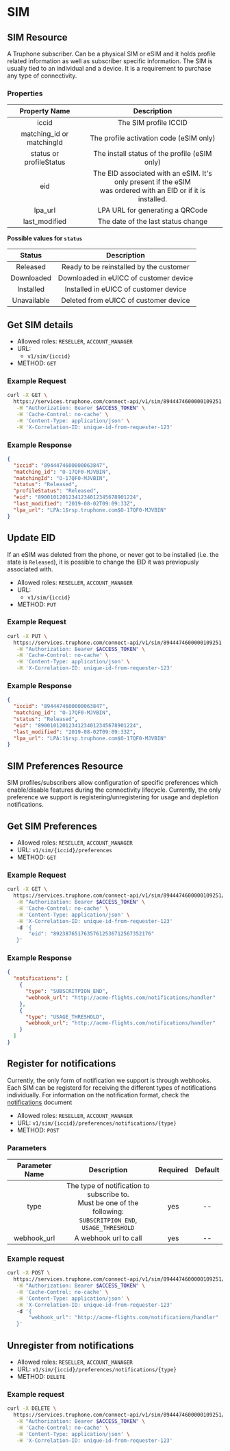 # SIM

## SIM Resource

A Truphone subscriber. Can be a physical SIM or eSIM and it holds profile related information as well as subscriber specific information. The SIM is usually tied to an individual and a device. It is a requirement to purchase any type of connectivity.

### Properties

| Property Name |                                                    Description                                                     |
| :-----------: | :----------------------------------------------------------------------------------------------------------------: |
|     iccid     |                                               The SIM profile ICCID                                                |
|  matching_id  or matchingId|                                      The profile activation code (eSIM only)                                       |
|    status or profileStatus  |                                   The install status of the profile (eSIM only)                                    |
|      eid      | The EID associated with an eSIM. It's only present if the eSIM<br />was ordered with an EID or if it is installed. |
|    lpa_url    |                                          LPA URL for generating a QRCode                                           |
| last_modified |                                         The date of the last status change                                         |

**Possible values for `status`**

|   Status    |               Description               |
| :---------: | :-------------------------------------: |
|  Released   | Ready to be reinstalled by the customer |
| Downloaded  | Downloaded in eUICC of customer device  |
|  Installed  |  Installed in eUICC of customer device  |
| Unavailable |  Deleted from eUICC of customer device  |

## Get SIM details

- Allowed roles: `RESELLER`, `ACCOUNT_MANAGER`
- URL:
  - `v1/sim/{iccid}`
- METHOD: `GET`

### Example Request

```bash
curl -X GET \
  https://services.truphone.com/connect-api/v1/sim/8944474600000109251 \
   -H "Authorization: Bearer $ACCESS_TOKEN" \
   -H 'Cache-Control: no-cache' \
   -H 'Content-Type: application/json' \
   -H 'X-Correlation-ID: unique-id-from-requester-123'
```

### Example Response

```json
{
  "iccid": "8944474600000063847",
  "matching_id": "O-17QF0-MJVBIN",
  "matchingId": "O-17QF0-MJVBIN",
  "status": "Released",
  "profileStatus": "Released",
  "eid": "89001012012341234012345678901224",
  "last_modified": "2019-08-02T09:09:33Z",
  "lpa_url": "LPA:1$rsp.truphone.com$O-17QF0-MJVBIN"
}
```

## Update EID

If an eSIM was deleted from the phone, or never got to be installed (i.e. the state is `Released`), it is possible to change the EID it was previopusly associated with.

- Allowed roles: `RESELLER`, `ACCOUNT_MANAGER`
- URL:
  - `v1/sim/{iccid}`
- METHOD: `PUT`

### Example Request

```bash
curl -X PUT \
  https://services.truphone.com/connect-api/v1/sim/8944474600000109251 \
   -H "Authorization: Bearer $ACCESS_TOKEN" \
   -H 'Cache-Control: no-cache' \
   -H 'Content-Type: application/json' \
   -H 'X-Correlation-ID: unique-id-from-requester-123'
```

### Example Response

```json
{
  "iccid": "8944474600000063847",
  "matching_id": "O-17QF0-MJVBIN",
  "status": "Released",
  "eid": "89001012012341234012345678901224",
  "last_modified": "2019-08-02T09:09:33Z",
  "lpa_url": "LPA:1$rsp.truphone.com$O-17QF0-MJVBIN"
}
```

## SIM Preferences Resource

SIM profiles/subscribers allow configuration of specific preferences which enable/disable features during the connectivity lifecycle. Currently, the only preference we support is registering/unregistering for usage and depletion notifications.

## Get SIM Preferences

- Allowed roles: `RESELLER`, `ACCOUNT_MANAGER`
- URL: `v1/sim/{iccid}/preferences`
- METHOD: `GET`

### Example Request

```bash
curl -X GET \
  https://services.truphone.com/connect-api/v1/sim/8944474600000109251/preferences \
   -H "Authorization: Bearer $ACCESS_TOKEN" \
   -H 'Cache-Control: no-cache' \
   -H 'Content-Type: application/json' \
   -H 'X-Correlation-ID: unique-id-from-requester-123'
   -d '{
       "eid": "89238765176357612536712567352176"
   }'
```

### Example Response

```json
{
  "notifications": [
    {
      "type": "SUBSCRITPION_END",
      "webhook_url": "http://acme-flights.com/notifications/handler"
    },
    {
      "type": "USAGE_THRESHOLD",
      "webhook_url": "http://acme-flights.com/notifications/handler"
    }
  ]
}
```

## Register for notifications

Currently, the only form of notification we support is through webhooks. Each SIM can be registerd for receiving the different types of notifications individually. For information on the notification format, check the [notifications](notifications.md) document

- Allowed roles: `RESELLER`, `ACCOUNT_MANAGER`
- URL: `v1/sim/{iccid}/preferences/notifications/{type}`
- METHOD: `POST`

### Parameters

| Parameter Name |                                                     Description                                                      | Required | Default |
| :------------: | :------------------------------------------------------------------------------------------------------------------: | :------: | :-----: |
|      type      | The type of notification to subscribe to.<br>Must be one of the following:<br> `SUBSCRITPION_END`, `USAGE_THRESHOLD` |   yes    |   --    |
|  webhook_url   |                                                A webhook url to call                                                 |   yes    |   --    |

### Example request

```bash
curl -X POST \
  https://services.truphone.com/connect-api/v1/sim/8944474600000109251/preferences/notifications/SUBSCRIPTION_END \
   -H "Authorization: Bearer $ACCESS_TOKEN" \
   -H 'Cache-Control: no-cache' \
   -H 'Content-Type: application/json' \
   -H 'X-Correlation-ID: unique-id-from-requester-123'
   -d '{
       "webhook_url": "http://acme-flights.com/notifications/handler"
   }'
```

## Unregister from notifications

- Allowed roles: `RESELLER`, `ACCOUNT_MANAGER`
- URL: `v1/sim/{iccid}/preferences/notifications/{type}`
- METHOD: `DELETE`

### Example request

```bash
curl -X DELETE \
  https://services.truphone.com/connect-api/v1/sim/8944474600000109251/preferences/notifications/SUBSCRIPTION_END \
   -H "Authorization: Bearer $ACCESS_TOKEN" \
   -H 'Cache-Control: no-cache' \
   -H 'Content-Type: application/json' \
   -H 'X-Correlation-ID: unique-id-from-requester-123'
```

